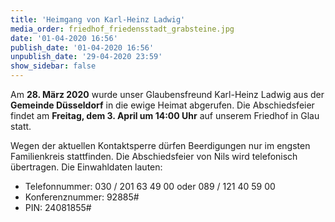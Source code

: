 ```yaml
---
title: 'Heimgang von Karl-Heinz Ladwig'
media_order: friedhof_friedensstadt_grabsteine.jpg
date: '01-04-2020 16:56'
publish_date: '01-04-2020 16:56'
unpublish_date: '29-04-2020 23:59'
show_sidebar: false
---
```


Am **28. März 2020** wurde unser Glaubensfreund Karl-Heinz Ladwig aus der **Gemeinde Düsseldorf** in die ewige Heimat abgerufen. Die Abschiedsfeier findet am **Freitag, dem 3. April um 14:00 Uhr** auf unserem Friedhof in Glau statt.

Wegen der aktuellen Kontaktsperre dürfen Beerdigungen nur im engsten Familienkreis stattfinden. Die Abschiedsfeier von Nils wird telefonisch übertragen. Die Einwahldaten lauten:
* Telefonnummer: 030 / 201 63 49 00 oder 089 / 121 40 59 00
* Konferenznummer: 92885#
* PIN: 24081855#